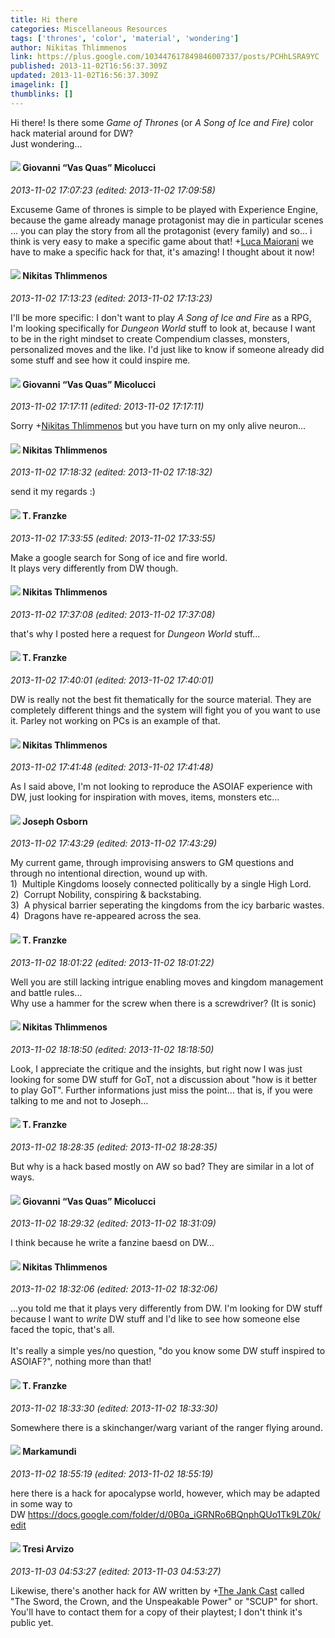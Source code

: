 ```yaml
---
title: Hi there
categories: Miscellaneous Resources
tags: ['thrones', 'color', 'material', 'wondering']
author: Nikitas Thlimmenos
link: https://plus.google.com/103447617849846007337/posts/PCHhLSRA9YC
published: 2013-11-02T16:56:37.309Z
updated: 2013-11-02T16:56:37.309Z
imagelink: []
thumblinks: []
---
```


Hi there! Is there some <i>Game of Thrones</i> (or <i>A Song of Ice and Fire)</i> color hack material around for DW?<br />Just wondering...
<div id='comment z13wudermumoxnq4404cirt5fradd1xponw0k'>
  <h4><img src='{{site.baseurl}}//images/avatars/110370738071356737290_photo.jpg'> Giovanni “Vas Quas” Micolucci</h4>
      <p><cite>2013-11-02 17:07:23 (edited: 2013-11-02 17:09:58)</cite></p>
        <p>Excuseme Game of thrones is simple to be played with Experience Engine, because the game already manage protagonist may die in particular scenes ... you can play the story from all the protagonist (every family) and so… i think is very easy to make a specific game about that! <span class="proflinkWrapper"><span class="proflinkPrefix">+</span><a class="proflink" href="https://plus.google.com/108007955567460306563" oid="108007955567460306563">Luca Maiorani</a></span> we have to make a specific hack for that, it&#39;s amazing! I thought about it now! </p>
</div>
        

<div id='comment z13wudermumoxnq4404cirt5fradd1xponw0k'>
  <h4><img src='{{site.baseurl}}//images/avatars/103447617849846007337_photo.jpg'> Nikitas Thlimmenos</h4>
      <p><cite>2013-11-02 17:13:23 (edited: 2013-11-02 17:13:23)</cite></p>
        <p>I&#39;ll be more specific: I don&#39;t want to play <i>A Song of Ice and Fire</i> as a RPG, I&#39;m looking specifically for <i>Dungeon World</i> stuff to look at, because I want to be in the right mindset to create Compendium classes, monsters, personalized moves and the like. I&#39;d just like to know if someone already did some stuff and see how it could inspire me.</p>
</div>
        

<div id='comment z13wudermumoxnq4404cirt5fradd1xponw0k'>
  <h4><img src='{{site.baseurl}}//images/avatars/110370738071356737290_photo.jpg'> Giovanni “Vas Quas” Micolucci</h4>
      <p><cite>2013-11-02 17:17:11 (edited: 2013-11-02 17:17:11)</cite></p>
        <p>Sorry <span class="proflinkWrapper"><span class="proflinkPrefix">+</span><a class="proflink" href="https://plus.google.com/103447617849846007337" oid="103447617849846007337">Nikitas Thlimmenos</a></span> but you have turn on my only alive neuron…</p>
</div>
        

<div id='comment z13wudermumoxnq4404cirt5fradd1xponw0k'>
  <h4><img src='{{site.baseurl}}//images/avatars/103447617849846007337_photo.jpg'> Nikitas Thlimmenos</h4>
      <p><cite>2013-11-02 17:18:32 (edited: 2013-11-02 17:18:32)</cite></p>
        <p>send it my regards :)</p>
</div>
        

<div id='comment z13wudermumoxnq4404cirt5fradd1xponw0k'>
  <h4><img src='{{site.baseurl}}//images/avatars/110330901807759406775_photo.jpg'> T. Franzke</h4>
      <p><cite>2013-11-02 17:33:55 (edited: 2013-11-02 17:33:55)</cite></p>
        <p>Make a google search for Song of ice and fire world. <br />It plays very differently from DW though.</p>
</div>
        

<div id='comment z13wudermumoxnq4404cirt5fradd1xponw0k'>
  <h4><img src='{{site.baseurl}}//images/avatars/103447617849846007337_photo.jpg'> Nikitas Thlimmenos</h4>
      <p><cite>2013-11-02 17:37:08 (edited: 2013-11-02 17:37:08)</cite></p>
        <p>that&#39;s why I posted here a request for <i>Dungeon World</i> stuff... </p>
</div>
        

<div id='comment z13wudermumoxnq4404cirt5fradd1xponw0k'>
  <h4><img src='{{site.baseurl}}//images/avatars/110330901807759406775_photo.jpg'> T. Franzke</h4>
      <p><cite>2013-11-02 17:40:01 (edited: 2013-11-02 17:40:01)</cite></p>
        <p>DW is really not the best fit thematically for the source material. They are completely different things and the system will fight you of you want to use it. Parley not working on PCs is an example of that.</p>
</div>
        

<div id='comment z13wudermumoxnq4404cirt5fradd1xponw0k'>
  <h4><img src='{{site.baseurl}}//images/avatars/103447617849846007337_photo.jpg'> Nikitas Thlimmenos</h4>
      <p><cite>2013-11-02 17:41:48 (edited: 2013-11-02 17:41:48)</cite></p>
        <p>As I said above, I&#39;m not looking to reproduce the ASOIAF experience with DW, just looking for inspiration with moves, items, monsters etc...</p>
</div>
        

<div id='comment z13wudermumoxnq4404cirt5fradd1xponw0k'>
  <h4><img src='{{site.baseurl}}//images/avatars/109184765563360963224_photo.jpg'> Joseph Osborn</h4>
      <p><cite>2013-11-02 17:43:29 (edited: 2013-11-02 17:43:29)</cite></p>
        <p>My current game, through improvising answers to GM questions and through no intentional direction, wound up with.<br />1)  Multiple Kingdoms loosely connected politically by a single High Lord.<br />2)  Corrupt Nobility, conspiring &amp; backstabing.<br />3)  A physical barrier seperating the kingdoms from the icy barbaric wastes.<br />4)  Dragons have re-appeared across the sea.</p>
</div>
        

<div id='comment z13wudermumoxnq4404cirt5fradd1xponw0k'>
  <h4><img src='{{site.baseurl}}//images/avatars/110330901807759406775_photo.jpg'> T. Franzke</h4>
      <p><cite>2013-11-02 18:01:22 (edited: 2013-11-02 18:01:22)</cite></p>
        <p>Well you are still lacking intrigue enabling moves and kingdom management and battle rules... <br />Why use a hammer for the screw when there is a screwdriver? (It is sonic)</p>
</div>
        

<div id='comment z13wudermumoxnq4404cirt5fradd1xponw0k'>
  <h4><img src='{{site.baseurl}}//images/avatars/103447617849846007337_photo.jpg'> Nikitas Thlimmenos</h4>
      <p><cite>2013-11-02 18:18:50 (edited: 2013-11-02 18:18:50)</cite></p>
        <p>Look, I appreciate the critique and the insights, but right now I was just looking for some DW stuff for GoT, not a discussion about &quot;how is it better to play GoT&quot;. Further informations just miss the point... that is, if you were talking to me and not to Joseph...</p>
</div>
        

<div id='comment z13wudermumoxnq4404cirt5fradd1xponw0k'>
  <h4><img src='{{site.baseurl}}//images/avatars/110330901807759406775_photo.jpg'> T. Franzke</h4>
      <p><cite>2013-11-02 18:28:35 (edited: 2013-11-02 18:28:35)</cite></p>
        <p>But why is a hack based mostly on AW so bad? They are similar in a lot of ways.</p>
</div>
        

<div id='comment z13wudermumoxnq4404cirt5fradd1xponw0k'>
  <h4><img src='{{site.baseurl}}//images/avatars/110370738071356737290_photo.jpg'> Giovanni “Vas Quas” Micolucci</h4>
      <p><cite>2013-11-02 18:29:32 (edited: 2013-11-02 18:31:09)</cite></p>
        <p>I think because he write a fanzine baesd on DW… </p>
</div>
        

<div id='comment z13wudermumoxnq4404cirt5fradd1xponw0k'>
  <h4><img src='{{site.baseurl}}//images/avatars/103447617849846007337_photo.jpg'> Nikitas Thlimmenos</h4>
      <p><cite>2013-11-02 18:32:06 (edited: 2013-11-02 18:32:06)</cite></p>
        <p>...you told me that it plays very differently from DW. I&#39;m looking for DW stuff because I want to <i>write</i> DW stuff and I&#39;d like to see how someone else faced the topic, that&#39;s all.<br /><br />It&#39;s really a simple yes/no question, &quot;do you know some DW stuff inspired to ASOIAF?&quot;, nothing more than that!</p>
</div>
        

<div id='comment z13wudermumoxnq4404cirt5fradd1xponw0k'>
  <h4><img src='{{site.baseurl}}//images/avatars/110330901807759406775_photo.jpg'> T. Franzke</h4>
      <p><cite>2013-11-02 18:33:30 (edited: 2013-11-02 18:33:30)</cite></p>
        <p>Somewhere there is a skinchanger/warg variant of the ranger flying around.</p>
</div>
        

<div id='comment z13wudermumoxnq4404cirt5fradd1xponw0k'>
  <h4><img src='{{site.baseurl}}//images/avatars/106817733721851891263_photo.jpg'> Markamundi</h4>
      <p><cite>2013-11-02 18:55:19 (edited: 2013-11-02 18:55:19)</cite></p>
        <p>here there is a hack for apocalypse world, however, which may be adapted in some way to DW <a href="https://docs.google.com/folder/d/0B0a_iGRNRo6BQnphQUo1Tk9LZ0k/edit" class="ot-anchor">https://docs.google.com/folder/d/0B0a_iGRNRo6BQnphQUo1Tk9LZ0k/edit</a></p>
</div>
        

<div id='comment z13wudermumoxnq4404cirt5fradd1xponw0k'>
  <h4><img src='{{site.baseurl}}//images/avatars/111048737637191798890_photo.jpg'> Tresi Arvizo</h4>
      <p><cite>2013-11-03 04:53:27 (edited: 2013-11-03 04:53:27)</cite></p>
        <p>Likewise, there&#39;s another hack for AW written by <span class="proflinkWrapper"><span class="proflinkPrefix">+</span><a class="proflink" href="https://plus.google.com/105857511014415719840" oid="105857511014415719840">The Jank Cast</a></span> called &quot;The Sword, the Crown, and the Unspeakable Power&quot; or &quot;SCUP&quot; for short. You&#39;ll have to contact them for a copy of their playtest; I don&#39;t think it&#39;s public yet.</p>
</div>
        
